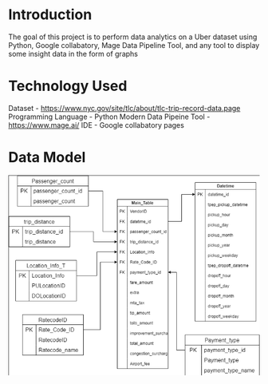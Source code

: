 # Introduction
The goal of this project is to perform data analytics on a Uber dataset using Python, Google collabatory, Mage Data Pipeline Tool, and any tool to display some insight data in the form of graphs

# Technology Used
Dataset - https://www.nyc.gov/site/tlc/about/tlc-trip-record-data.page
Programming Language - Python
Modern Data Pipeine Tool - https://www.mage.ai/
IDE - Google collabatory pages

# Data Model
![Example Image](https://github.com/kingfrank123/Uber-data-project/blob/main/data_model.png)
